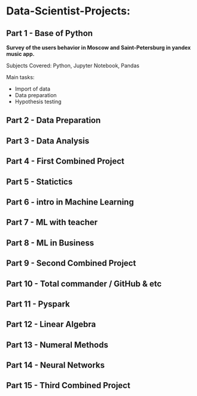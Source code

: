 # Data-Scientist-Projects:

## Part 1  - Base of Python

**Survey of the users behavior in Moscow and Saint-Petersburg in yandex music app.**

Subjects Covered: Python, Jupyter Notebook, Pandas

Main tasks:
 - Import of data
 - Data preparation
 - Hypothesis testing



## Part 2  - Data Preparation
## Part 3  - Data Analysis
## Part 4  - First Combined Project
## Part 5  - Statictics
## Part 6  - intro in Machine Learning
## Part 7  - ML with teacher
## Part 8  - ML in Business
## Part 9  - Second Combined Project
## Part 10 - Total commander / GitHub & etc
## Part 11 - Pyspark
## Part 12 - Linear Algebra
## Part 13 - Numeral Methods
## Part 14 - Neural Networks
## Part 15 - Third Combined Project



